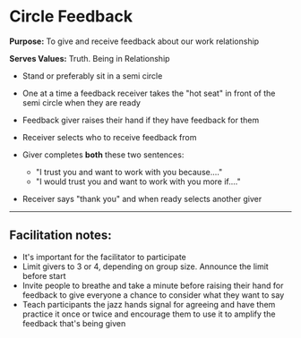 # Circle Feedback 

**Purpose:** To give and receive feedback about our work relationship

**Serves Values:** Truth. Being in Relationship

* Stand or preferably sit in a semi circle
* One at a time a feedback receiver takes the "hot seat" in front of the semi circle when they are ready
* Feedback giver raises their hand if they have feedback for them
* Receiver selects who to receive feedback from
* Giver completes **both** these two sentences:
  * "I trust you and want to work with you because...."
  * "I would trust you and want to work with you more if...."

* Receiver says "thank you" and when ready selects another giver

---

## Facilitation notes:

* It's important for the facilitator to participate
* Limit givers to 3 or 4, depending on group size. Announce the limit before start
* Invite people to breathe and take a minute before raising their hand for feedback to give everyone a chance to consider what they want to say
* Teach participants the jazz hands signal for agreeing and have them practice it once or twice and encourage them to use it to amplify the feedback that's being given

